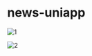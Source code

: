 # news-uniapp

![1](/home/caishuxiu/Documents/Project/uniapp/news/screenshots/1.png)

![2](/home/caishuxiu/Documents/Project/uniapp/news/screenshots/2.png)

